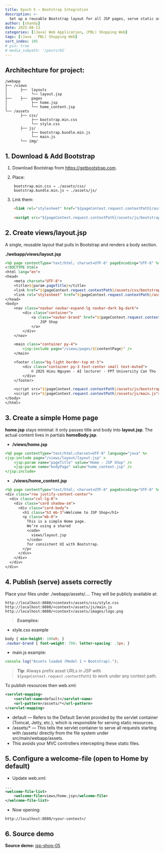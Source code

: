 ```yaml
---
title: Epoch 5 — Bootstrap Integration
description: >-
  Set up a reusable Bootstrap layout for all JSP pages, serve static assets properly, and make home.jsp the default landing page.
author: [shandy]
date: 2025-08-13
categories: [(Java) Web Application, (PBL) Shopping Web]
tags: [(Java - PBL) Shopping Web]
sort_index: 105
# pin: true
# media_subpath: '/posts/01'
---
```


## Architechture for project:

```
/webapp
├── /views
│      ├──  layouts
│           └── layout.jsp
├──    ├──  pages
│           ├── home.jsp
│           └── home_content.jsp
└── /assets
       ├── css/
            ├── bootstrap.min.css
            └── style.css
       ├── js/
            ├── bootstrap.bundle.min.js
            └── main.js
       └── img/
```

## 1. Download & Add Bootstrap

1. Download Bootstrap from https://getbootstrap.com.

2. Place:
```
    bootstrap.min.css → ./assets/css/
    bootstrap.bundle.min.js → ./assets/js/
```
3. Link them:

```html
    <link rel="stylesheet" href="${pageContext.request.contextPath}/assets/css/bootstrap.min.css">
    
    <script src="${pageContext.request.contextPath}/assets/js/bootstrap.bundle.min.js"></script>
```
## 2. Create views/layout.jsp
A single, reusable layout that pulls in Bootstrap and renders a body section.

**./webapp/views/layout.jsp**

```jsp
<%@ page contentType="text/html; charset=UTF-8" pageEncoding="UTF-8" %>
<!DOCTYPE html>
<html lang="en">
<head>
    <meta charset="UTF-8">
    <title>${param.pageTitle}</title>
    <link href="${pageContext.request.contextPath}/assets/css/bootstrap.css" rel="stylesheet">
    <link rel="stylesheet" href="${pageContext.request.contextPath}/assets/css/style.css">
</head>
<body>
    <nav class="navbar navbar-expand-lg navbar-dark bg-dark">
        <div class="container">
            <a class="navbar-brand" href="${pageContext.request.contextPath}/views/home.jsp">
                JSP Shop
            </a>
        </div>
    </nav>

    <main class="container py-4">
        <jsp:include page="/views/pages/${contentPage}" />
    </main>

    <footer class="bg-light border-top mt-5">
        <div class="container py-3 text-center small text-muted">
            © 2025 Hieu Nguyen - AI lecturer - FPT University Can Tho
        </div>
    </footer>

    <script src="${pageContext.request.contextPath}/assets/js/bootstrap.bundle.min.js"></script>
    <script src="${pageContext.request.contextPath}/assets/js/main.js"></script>
</body>
</html>
```
## 3. Create a simple Home page
**home.jsp** stays minimal: it only passes title and body into **layout.jsp**.
The actual content lives in partials **homeBody.jsp**.

- **/views/home.jsp**

```jsp
<%@ page contentType="text/html;charset=UTF-8" language="java" %>
<jsp:include page="/views/layout/layout.jsp" >
    <jsp:param name="pageTitle" value="Home - JSP Shop" />
    <jsp:param name="bodyPage" value="home_content.jsp" />
</jsp:include>
```

- **./views/home_content.jsp**

```jsp
<%@ page contentType="text/html; charset=UTF-8" pageEncoding="UTF-8" %>
<div class="row justify-content-center">
  <div class="col-lg-8">
    <div class="card shadow-sm">
      <div class="card-body">
        <h1 class="h3 mb-3">Welcome to JSP Shop</h1>
        <p class="mb-0">
          This is a simple Home page.
          We’re using a shared 
          <code>
            views/layout.jsp
          </code> 
          for consistent UI with Bootstrap.
        </p>
      </div>
    </div>
  </div>
</div>
```

## 4. Publish (serve) assets correctly
Place your files under ./webapp/assets/.... They will be publicly available at:

```
http://localhost:8080/<context>/assets/css/style.css
http://localhost:8080/<context>/assets/js/main.js
http://localhost:8080/<context>/assets/images/logo.png
```

> **Examples:**

- style.css example

```css
body { min-height: 100vh; }
.navbar-brand { font-weight: 700; letter-spacing: .3px; }
```

- main.js example:

```javascript
console.log("Assets loaded (Model 1 + Bootstrap).");
```

> **Tip**: Always prefix asset URLs in JSP with `${pageContext.request.contextPath}` to work under any context path.

To publish resources then web.xml:

```xml
<servlet-mapping>
    <servlet-name>default</servlet-name>
    <url-pattern>/assets/*</url-pattern>
</servlet-mapping>
```

- <servlet-name>default</servlet-name> — Refers to the Default Servlet provided by the servlet container (Tomcat, Jetty, etc.), which is responsible for serving static resources.
- <url-pattern>/assets/*</url-pattern> — This tells the servlet container to serve all requests starting with /assets/ directly from the file system under src/main/webapp/assets.
- This avoids your MVC controllers intercepting these static files.

## 5. Configure a welcome-file (open to Home by default)

- Update web.xml:

```xml
...
<welcome-file-list>
    <welcome-file>views/home.jsp</welcome-file>
</welcome-file-list>
```

- Now opening:

```url
http://localhost:8080/<your-context>/
```

## 6. Source demo

**Source demo:** [jsp-shop-05](https://github.com/shandyprofile/java-jsp-shop-basic/tree/main/jsp-shop-05)